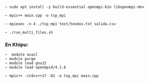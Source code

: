 ```
~ sudo apt install -y build-essential openmpi-bin libopenmpi-dev
```

```
~ mpic++ main.cpp -o tsp_mpi
```

```
~ mpiexec -n 4 ./tsp_mpi test/5nodos.txt salida.csv
```

```
~ ./run_multi_files.sh
```

### En Khipu:

```
~  module avail
~ module purge
~ module load gnu12
~ module load openmpi4/4.1.6
```

```
~ mpic++ -std=c++17 -O2 -o tsp_mpi main.cpp
```